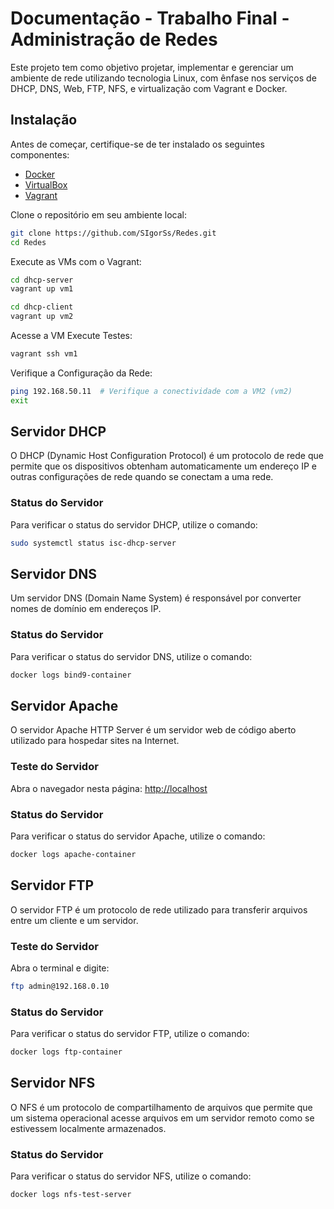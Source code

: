 # Documentação - Trabalho Final - Administração de Redes

Este projeto tem como objetivo projetar, implementar e gerenciar um ambiente de rede utilizando tecnologia Linux, com ênfase nos serviços de DHCP, DNS, Web, FTP, NFS, e virtualização com Vagrant e Docker.

## Instalação

Antes de começar, certifique-se de ter instalado os seguintes componentes:

- [Docker](https://www.docker.com/)
- [VirtualBox](https://www.virtualbox.org/)
- [Vagrant](https://www.vagrantup.com/)

Clone o repositório em seu ambiente local:

```bash
git clone https://github.com/SIgorSs/Redes.git
cd Redes
```

Execute as VMs com o Vagrant:

```bash
cd dhcp-server
vagrant up vm1
```

```bash
cd dhcp-client
vagrant up vm2
```

Acesse a VM Execute Testes:

```bash
vagrant ssh vm1

```

Verifique a Configuração da Rede:

```bash
ping 192.168.50.11  # Verifique a conectividade com a VM2 (vm2)
exit

```

## Servidor DHCP

O DHCP (Dynamic Host Configuration Protocol) é um protocolo de rede que permite que os dispositivos obtenham automaticamente um endereço IP e outras configurações de rede quando se conectam a uma rede.

### Status do Servidor

Para verificar o status do servidor DHCP, utilize o comando:

```bash
sudo systemctl status isc-dhcp-server

```

## Servidor DNS

Um servidor DNS (Domain Name System) é responsável por converter nomes de domínio em endereços IP.

### Status do Servidor

Para verificar o status do servidor DNS, utilize o comando:

```bash
docker logs bind9-container
```

## Servidor Apache

O servidor Apache HTTP Server é um servidor web de código aberto utilizado para hospedar sites na Internet.

### Teste do Servidor

Abra o navegador nesta página: [http://localhost](http://localhost)

### Status do Servidor

Para verificar o status do servidor Apache, utilize o comando:

```bash
docker logs apache-container
```

## Servidor FTP

O servidor FTP é um protocolo de rede utilizado para transferir arquivos entre um cliente e um servidor.

### Teste do Servidor

Abra o terminal e digite:

```bash
ftp admin@192.168.0.10
```

### Status do Servidor

Para verificar o status do servidor FTP, utilize o comando:

```bash
docker logs ftp-container
```

## Servidor NFS

O NFS é um protocolo de compartilhamento de arquivos que permite que um sistema operacional acesse arquivos em um servidor remoto como se estivessem localmente armazenados.

### Status do Servidor

Para verificar o status do servidor NFS, utilize o comando:

```bash
docker logs nfs-test-server
```